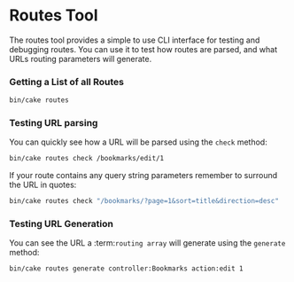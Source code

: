 # Routes Tool

The routes tool provides a simple to use CLI interface for testing and debugging
routes. You can use it to test how routes are parsed, and what URLs routing
parameters will generate.

### Getting a List of all Routes

```bash
bin/cake routes

```

### Testing URL parsing

You can quickly see how a URL will be parsed using the `check` method:

```bash
bin/cake routes check /bookmarks/edit/1

```

If your route contains any query string parameters remember to surround the URL
in quotes:

```bash
bin/cake routes check "/bookmarks/?page=1&sort=title&direction=desc"

```

### Testing URL Generation

You can see the URL a :term:`routing array` will generate using the
`generate` method:

```bash
bin/cake routes generate controller:Bookmarks action:edit 1

```